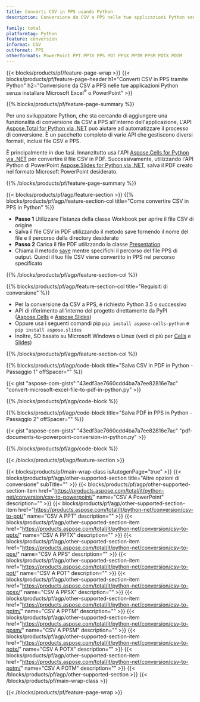 ```yaml
---
title: Converti CSV in PPS usando Python
description: Conversione da CSV a PPS nelle tue applicazioni Python senza utilizzare Microsoft Office 

family: total
platformtag: Python
feature: conversion
informat: CSV
outformat: PPS
otherformats: PowerPoint PPT PPTX PPS POT PPSX PPTM PPSM POTX POTM
---
```

{{< blocks/products/pf/feature-page-wrap >}}
{{< blocks/products/pf/feature-page-header h1="Converti CSV in PPS tramite Python" h2="Conversione da CSV a PPS nelle tue applicazioni Python senza installare Microsoft Excel<sup>&reg;</sup> o PowerPoint" >}}

{{% blocks/products/pf/feature-page-summary %}}

Per uno sviluppatore Python, che sta cercando di aggiungere una funzionalità di conversione da CSV a PPS all'interno dell'applicazione, L'API [Aspose.Total for Python via .NET](https://products.aspose.com/total/python-net/) può aiutare ad automatizzare il processo di conversione. È un pacchetto completo di varie API che gestiscono diversi formati, inclusi file CSV e PPS.

È principalmente in due fasi. Innanzitutto usa l'API [Aspose.Cells for Python via .NET](https://products.aspose.com/cells/python-net/) per convertire il file CSV in PDF. Successivamente, utilizzando l'API Python di PowerPoint [Aspose.Slides for Python via .NET](https://products.aspose.com/slides/python-net/), salva il PDF creato nel formato Microsoft PowerPoint desiderato. 

{{% /blocks/products/pf/feature-page-summary %}}

{{< blocks/products/pf/agp/feature-section >}}
{{% blocks/products/pf/agp/feature-section-col title="Come convertire CSV in PPS in Python" %}}
- **Passo 1** Utilizzare l'istanza della classe Workbook per aprire il file CSV di origine 
- Salva il file CSV in PDF utilizzando il metodo save fornendo il nome del file e il percorso della directory desiderato
-  **Passo 2** Carica il file PDF utilizzando la classe [Presentation](https://reference.aspose.com/slides/python-net/aspose.slides/presentation/)
-  Chiama il metodo [save](https://reference.aspose.com/slides/python-net/aspose.slides/presentation/) mentre specifichi il percorso del file PPS di output. Quindi il tuo file CSV viene convertito in PPS nel percorso specificato

{{% /blocks/products/pf/agp/feature-section-col %}}

{{% blocks/products/pf/agp/feature-section-col title="Requisiti di conversione" %}}

- Per la conversione da CSV a PPS, è richiesto Python 3.5 o successivo
- API di riferimento all'interno del progetto direttamente da PyPI ([Aspose.Cells](https://pypi.org/project/aspose-cells-python/) e [Aspose.Slides](https://pypi.org/project/Aspose.Slides/))
-  Oppure usa i seguenti comandi pip ```pip install aspose-cells-python``` e ```pip install aspose.slides```
-  Inoltre, SO basato su Microsoft Windows o Linux (vedi di più per [Cells](https://docs.aspose.com/cells/python-net/getting-started/#installation) e [Slides](https://docs.aspose.com/slides/python-net/system-requirements/))
 

{{% /blocks/products/pf/agp/feature-section-col %}}

{{% blocks/products/pf/agp/code-block title="Salva CSV in PDF in Python - Passaggio 1" offSpacer="" %}}

{{< gist "aspose-com-gists" "43edf3ae7660cdd4ba7a7ee82816e7ac" "convert-microsoft-excel-file-to-pdf-in-python.py" >}}

{{% /blocks/products/pf/agp/code-block %}}

{{% blocks/products/pf/agp/code-block title="Salva PDF in PPS in Python - Passaggio 2" offSpacer="" %}}

{{< gist "aspose-com-gists" "43edf3ae7660cdd4ba7a7ee82816e7ac" "pdf-documents-to-powerpoint-conversion-in-python.py" >}}

{{% /blocks/products/pf/agp/code-block %}}

{{< /blocks/products/pf/agp/feature-section >}}

{{< blocks/products/pf/main-wrap-class isAutogenPage="true" >}}
{{< blocks/products/pf/agp/other-supported-section title="Altre opzioni di conversione" subTitle="" >}}
{{< blocks/products/pf/agp/other-supported-section-item href="https://products.aspose.com/total/it/python-net/conversion/csv-to-powerpoint/" name="CSV A PowerPoint" description="" >}}
{{< blocks/products/pf/agp/other-supported-section-item href="https://products.aspose.com/total/it/python-net/conversion/csv-to-ppt/" name="CSV A PPT" description="" >}}
{{< blocks/products/pf/agp/other-supported-section-item href="https://products.aspose.com/total/it/python-net/conversion/csv-to-pptx/" name="CSV A PPTX" description="" >}}
{{< blocks/products/pf/agp/other-supported-section-item href="https://products.aspose.com/total/it/python-net/conversion/csv-to-pps/" name="CSV A PPS" description="" >}}
{{< blocks/products/pf/agp/other-supported-section-item href="https://products.aspose.com/total/it/python-net/conversion/csv-to-pot/" name="CSV A POT" description="" >}}
{{< blocks/products/pf/agp/other-supported-section-item href="https://products.aspose.com/total/it/python-net/conversion/csv-to-ppsx/" name="CSV A PPSX" description="" >}}
{{< blocks/products/pf/agp/other-supported-section-item href="https://products.aspose.com/total/it/python-net/conversion/csv-to-pptm/" name="CSV A PPTM" description="" >}}
{{< blocks/products/pf/agp/other-supported-section-item href="https://products.aspose.com/total/it/python-net/conversion/csv-to-ppsm/" name="CSV A PPSM" description="" >}}
{{< blocks/products/pf/agp/other-supported-section-item href="https://products.aspose.com/total/it/python-net/conversion/csv-to-potx/" name="CSV A POTX" description="" >}}
{{< blocks/products/pf/agp/other-supported-section-item href="https://products.aspose.com/total/it/python-net/conversion/csv-to-potm/" name="CSV A POTM" description="" >}}
{{< /blocks/products/pf/agp/other-supported-section >}}
{{< /blocks/products/pf/main-wrap-class >}}

{{< /blocks/products/pf/feature-page-wrap >}}
